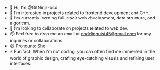 - 👋 Hi, I’m @GitNinja-bcd
- 👀 I’m interested in projects related to frontend development and C++.
- 🌱 I’m currently learning full-stack web development, data structure, and algorithm.
- 💞️ I’m looking to collaborate on projects related to web dev.
- 📫 Feel free to drop me an email at codelinguist45@gmail.com for any inquiries or collaborations.
- 😄 Pronouns: She
- ⚡ Fun fact:  When I'm not coding, you can often find me immersed in the world of graphic design, crafting eye-catching visuals and refining user interfaces. 


